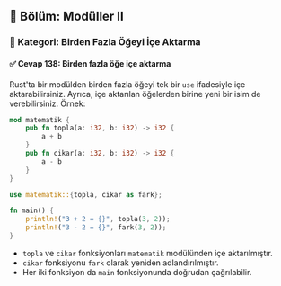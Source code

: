 ## 📘 Bölüm: Modüller II  
### 🔹 Kategori: Birden Fazla Öğeyi İçe Aktarma  
#### ✅ Cevap 138: Birden fazla öğe içe aktarma

Rust'ta bir modülden birden fazla öğeyi tek bir `use` ifadesiyle içe aktarabilirsiniz. Ayrıca, içe aktarılan öğelerden birine yeni bir isim de verebilirsiniz. Örnek:

```rust
mod matematik {
    pub fn topla(a: i32, b: i32) -> i32 {
        a + b
    }
    pub fn cikar(a: i32, b: i32) -> i32 {
        a - b
    }
}

use matematik::{topla, cikar as fark};

fn main() {
    println!("3 + 2 = {}", topla(3, 2));
    println!("3 - 2 = {}", fark(3, 2));
}
```

- `topla` ve `cikar` fonksiyonları `matematik` modülünden içe aktarılmıştır.
- `cikar` fonksiyonu `fark` olarak yeniden adlandırılmıştır.
- Her iki fonksiyon da `main` fonksiyonunda doğrudan çağrılabilir.
